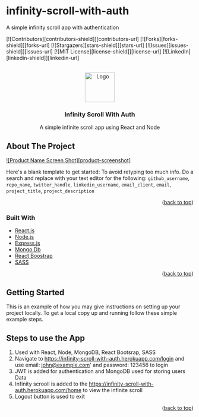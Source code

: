 # infinity-scroll-with-auth
A simple infinity scroll app with authentication
<div id="top"></div>

<!-- PROJECT SHIELDS -->
<!--
*** I'm using markdown "reference style" links for readability.
*** Reference links are enclosed in brackets [ ] instead of parentheses ( ).
*** See the bottom of this document for the declaration of the reference variables
*** for contributors-url, forks-url, etc. This is an optional, concise syntax you may use.
*** https://www.markdownguide.org/basic-syntax/#reference-style-links
-->
[![Contributors][contributors-shield]][contributors-url]
[![Forks][forks-shield]][forks-url]
[![Stargazers][stars-shield]][stars-url]
[![Issues][issues-shield]][issues-url]
[![MIT License][license-shield]][license-url]
[![LinkedIn][linkedin-shield]][linkedin-url]



<!-- PROJECT LOGO -->
<br />
<div align="center">
  <a href="https://github.com/prabhatkumarjena16/infinity-scroll-with-auth">
    <img src="images/logo.png" alt="Logo" width="80" height="80">
  </a>

<h3 align="center">Infinity Scroll With Auth</h3>

  <p align="center">
    A simple infinite scroll app using React and Node
  </p>
</div>

<!-- ABOUT THE PROJECT -->
## About The Project

[![Product Name Screen Shot][product-screenshot]](https://example.com)

Here's a blank template to get started: To avoid retyping too much info. Do a search and replace with your text editor for the following: `github_username`, `repo_name`, `twitter_handle`, `linkedin_username`, `email_client`, `email`, `project_title`, `project_description`

<p align="right">(<a href="#top">back to top</a>)</p>

### Built With
* [React.js](https://reactjs.org/)
* [Node.js]()
* [Express.js]()
* [Mongo Db]()
* [React Boostrap]()
* [SASS]()

<p align="right">(<a href="#top">back to top</a>)</p>

<!-- GETTING STARTED -->
## Getting Started

This is an example of how you may give instructions on setting up your project locally.
To get a local copy up and running follow these simple example steps.

<!-- CONTRIBUTING -->
## Steps to use the App
1. Used with React, Node, MongoDB, React Bootsrap, SASS
2. Navigate to https://infinity-scroll-with-auth.herokuapp.com/login and use email: john@example.com' and password: 123456 to login
3. JWT is added for authentication and MongoDB used for storing users Data
4. Infinity scrooll is added to the https://infinity-scroll-with-auth.herokuapp.com/home to view the infinite scroll
5. Logout button is used to exit 

<p align="right">(<a href="#top">back to top</a>)</p>
